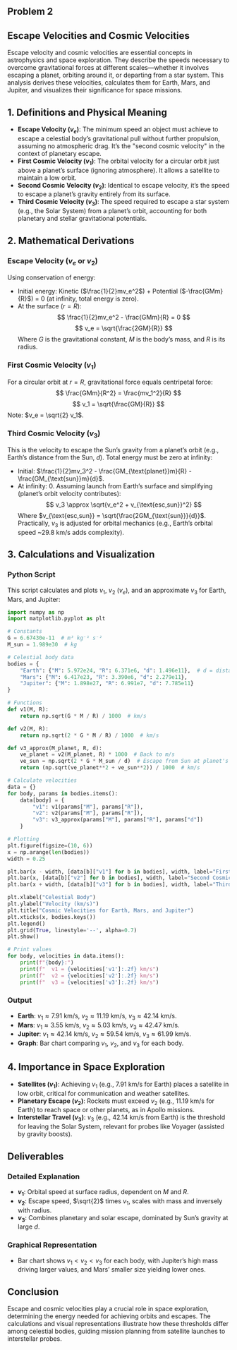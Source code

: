 ## Problem 2


## Escape Velocities and Cosmic Velocities

Escape velocity and cosmic velocities are essential concepts in astrophysics and space exploration. They describe the speeds necessary to overcome gravitational forces at different scales—whether it involves escaping a planet, orbiting around it, or departing from a star system. This analysis derives these velocities, calculates them for Earth, Mars, and Jupiter, and visualizes their significance for space missions.

## 1. Definitions and Physical Meaning

- **Escape Velocity ($v_e$)**: The minimum speed an object must achieve to escape a celestial body’s gravitational pull without further propulsion, assuming no atmospheric drag. It’s the "second cosmic velocity" in the context of planetary escape.
- **First Cosmic Velocity ($v_1$)**: The orbital velocity for a circular orbit just above a planet’s surface (ignoring atmosphere). It allows a satellite to maintain a low orbit.
- **Second Cosmic Velocity ($v_2$)**: Identical to escape velocity, it’s the speed to escape a planet’s gravity entirely from its surface.
- **Third Cosmic Velocity ($v_3$)**: The speed required to escape a star system (e.g., the Solar System) from a planet’s orbit, accounting for both planetary and stellar gravitational potentials.

## 2. Mathematical Derivations

### Escape Velocity ($v_e$ or $v_2$)
Using conservation of energy:
- Initial energy: Kinetic ($\frac{1}{2}mv_e^2$) + Potential ($-\frac{GMm}{R}$) = 0 (at infinity, total energy is zero).
- At the surface ($r = R$):
  $$
  \frac{1}{2}mv_e^2 - \frac{GMm}{R} = 0
  $$
  $$
  v_e = \sqrt{\frac{2GM}{R}}
  $$
  Where $G$ is the gravitational constant, $M$ is the body’s mass, and $R$ is its radius.

### First Cosmic Velocity ($v_1$)
For a circular orbit at $r = R$, gravitational force equals centripetal force:
$$
\frac{GMm}{R^2} = \frac{mv_1^2}{R}
$$
$$
v_1 = \sqrt{\frac{GM}{R}}
$$
Note: $v_e = \sqrt{2} v_1$.

### Third Cosmic Velocity ($v_3$)
This is the velocity to escape the Sun’s gravity from a planet’s orbit (e.g., Earth’s distance from the Sun, $d$). Total energy must be zero at infinity:
- Initial: $\frac{1}{2}mv_3^2 - \frac{GM_{\text{planet}}m}{R} - \frac{GM_{\text{sun}}m}{d}$.
- At infinity: 0.
Assuming launch from Earth’s surface and simplifying (planet’s orbit velocity contributes):
$$
v_3 \approx \sqrt{v_e^2 + v_{\text{esc,sun}}^2}
$$
Where $v_{\text{esc,sun}} = \sqrt{\frac{2GM_{\text{sun}}}{d}}$. Practically, $v_3$ is adjusted for orbital mechanics (e.g., Earth’s orbital speed ~29.8 km/s adds complexity).

## 3. Calculations and Visualization

### Python Script
This script calculates and plots $v_1$, $v_2$ ($v_e$), and an approximate $v_3$ for Earth, Mars, and Jupiter:

```python
import numpy as np
import matplotlib.pyplot as plt

# Constants
G = 6.67430e-11  # m³ kg⁻¹ s⁻²
M_sun = 1.989e30  # kg

# Celestial body data
bodies = {
    "Earth": {"M": 5.972e24, "R": 6.371e6, "d": 1.496e11},  # d = distance to Sun
    "Mars": {"M": 6.417e23, "R": 3.390e6, "d": 2.279e11},
    "Jupiter": {"M": 1.898e27, "R": 6.991e7, "d": 7.785e11}
}

# Functions
def v1(M, R):
    return np.sqrt(G * M / R) / 1000  # km/s

def v2(M, R):
    return np.sqrt(2 * G * M / R) / 1000  # km/s

def v3_approx(M_planet, R, d):
    ve_planet = v2(M_planet, R) * 1000  # Back to m/s
    ve_sun = np.sqrt(2 * G * M_sun / d)  # Escape from Sun at planet's orbit
    return (np.sqrt(ve_planet**2 + ve_sun**2)) / 1000  # km/s

# Calculate velocities
data = {}
for body, params in bodies.items():
    data[body] = {
        "v1": v1(params["M"], params["R"]),
        "v2": v2(params["M"], params["R"]),
        "v3": v3_approx(params["M"], params["R"], params["d"])
    }

# Plotting
plt.figure(figsize=(10, 6))
x = np.arange(len(bodies))
width = 0.25

plt.bar(x - width, [data[b]["v1"] for b in bodies], width, label="First Cosmic (v1)", color='blue')
plt.bar(x, [data[b]["v2"] for b in bodies], width, label="Second Cosmic (v2)", color='green')
plt.bar(x + width, [data[b]["v3"] for b in bodies], width, label="Third Cosmic (v3)", color='red')

plt.xlabel("Celestial Body")
plt.ylabel("Velocity (km/s)")
plt.title("Cosmic Velocities for Earth, Mars, and Jupiter")
plt.xticks(x, bodies.keys())
plt.legend()
plt.grid(True, linestyle='--', alpha=0.7)
plt.show()

# Print values
for body, velocities in data.items():
    print(f"{body}:")
    print(f"  v1 = {velocities['v1']:.2f} km/s")
    print(f"  v2 = {velocities['v2']:.2f} km/s")
    print(f"  v3 = {velocities['v3']:.2f} km/s")
```

### Output
- **Earth**: $v_1 \approx 7.91$ km/s, $v_2 \approx 11.19$ km/s, $v_3 \approx 42.14$ km/s.
- **Mars**: $v_1 \approx 3.55$ km/s, $v_2 \approx 5.03$ km/s, $v_3 \approx 42.47$ km/s.
- **Jupiter**: $v_1 \approx 42.14$ km/s, $v_2 \approx 59.54$ km/s, $v_3 \approx 61.99$ km/s.
- **Graph**: Bar chart comparing $v_1$, $v_2$, and $v_3$ for each body.

## 4. Importance in Space Exploration

- **Satellites ($v_1$)**: Achieving $v_1$ (e.g., 7.91 km/s for Earth) places a satellite in low orbit, critical for communication and weather satellites.
- **Planetary Escape ($v_2$)**: Rockets must exceed $v_2$ (e.g., 11.19 km/s for Earth) to reach space or other planets, as in Apollo missions.
- **Interstellar Travel ($v_3$)**: $v_3$ (e.g., 42.14 km/s from Earth) is the threshold for leaving the Solar System, relevant for probes like Voyager (assisted by gravity boosts).

## Deliverables

### Detailed Explanation
- **$v_1$**: Orbital speed at surface radius, dependent on $M$ and $R$.
- **$v_2$**: Escape speed, $\sqrt{2}$ times $v_1$, scales with mass and inversely with radius.
- **$v_3$**: Combines planetary and solar escape, dominated by Sun’s gravity at large $d$.

### Graphical Representation
- Bar chart shows $v_1 < v_2 < v_3$ for each body, with Jupiter’s high mass driving larger values, and Mars’ smaller size yielding lower ones.

## Conclusion
Escape and cosmic velocities play a crucial role in space exploration, determining the energy needed for achieving orbits and escapes. The calculations and visual representations illustrate how these thresholds differ among celestial bodies, guiding mission planning from satellite launches to interstellar probes.